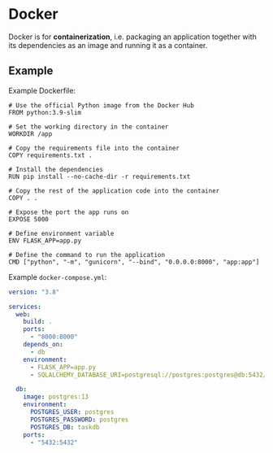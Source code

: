 # Docker

Docker is for **containerization**, i.e. packaging an application together with its dependencies as an image and running it as a container.

## Example

Example Dockerfile:

```
# Use the official Python image from the Docker Hub
FROM python:3.9-slim

# Set the working directory in the container
WORKDIR /app

# Copy the requirements file into the container
COPY requirements.txt .

# Install the dependencies
RUN pip install --no-cache-dir -r requirements.txt

# Copy the rest of the application code into the container
COPY . .

# Expose the port the app runs on
EXPOSE 5000

# Define environment variable
ENV FLASK_APP=app.py

# Define the command to run the application
CMD ["python", "-m", "gunicorn", "--bind", "0.0.0.0:8000", "app:app"]
```

Example `docker-compose.yml`:

```yml
version: "3.8"

services:
  web:
    build: .
    ports:
      - "8000:8000"
    depends_on:
      - db
    environment:
      - FLASK_APP=app.py
      - SQLALCHEMY_DATABASE_URI=postgresql://postgres:postgres@db:5432/taskdb

  db:
    image: postgres:13
    environment:
      POSTGRES_USER: postgres
      POSTGRES_PASSWORD: postgres
      POSTGRES_DB: taskdb
    ports:
      - "5432:5432"
```
